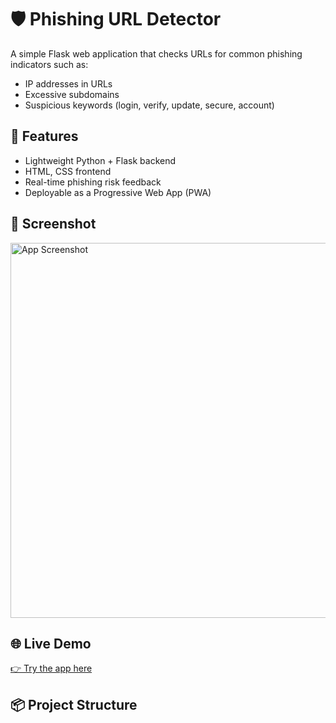 # 🛡️ Phishing URL Detector

A simple Flask web application that checks URLs for common phishing indicators such as:
- IP addresses in URLs
- Excessive subdomains
- Suspicious keywords (login, verify, update, secure, account)

## 🚀 Features
- Lightweight Python + Flask backend
- HTML, CSS frontend
- Real-time phishing risk feedback
- Deployable as a Progressive Web App (PWA)

## 📸 Screenshot
<img src="static/screenshot.png" alt="App Screenshot" width="600">

## 🌐 Live Demo
[👉 Try the app here](https://your-hosting-link.com)

## 📦 Project Structure

